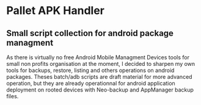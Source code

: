 # Pallet APK Handler
## Small script collection for android package managment

As there is virtually no free Android Mobile Managment Devices tools for small non profits organisation at the moment, I decided to sharpen my own tools for backups, restore, listing and others operations on android packages. Theses batch/adb scripts are draft material for more advanced operation, but they are already operationnal for android application deployment on rooted devices with Neo-backup and AppManager backup files.
